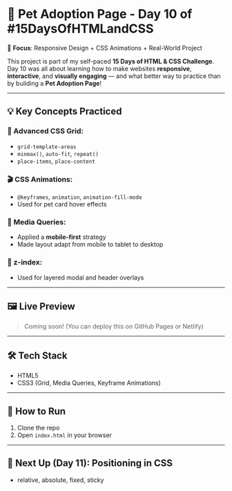 # 🐾 Pet Adoption Page - Day 10 of #15DaysOfHTMLandCSS

🎯 **Focus**: Responsive Design + CSS Animations + Real-World Project

This project is part of my self-paced **15 Days of HTML & CSS Challenge**. Day 10 was all about learning how to make websites **responsive**, **interactive**, and **visually engaging** — and what better way to practice than by building a **Pet Adoption Page**!

---

## 💡 Key Concepts Practiced

### 🧭 Advanced CSS Grid:
- `grid-template-areas`
- `minmax()`, `auto-fit`, `repeat()`
- `place-items`, `place-content`

### 🎬 CSS Animations:
- `@keyframes`, `animation`, `animation-fill-mode`
- Used for pet card hover effects

### 📱 Media Queries:
- Applied a **mobile-first** strategy
- Made layout adapt from mobile to tablet to desktop

### 🧩 z-index:
- Used for layered modal and header overlays

---

## 🖼️ Live Preview

> Coming soon! (You can deploy this on GitHub Pages or Netlify)

---

## 🛠️ Tech Stack
- HTML5
- CSS3 (Grid, Media Queries, Keyframe Animations)

---

## 🚀 How to Run
1. Clone the repo
2. Open `index.html` in your browser

---

## 🔮 Next Up (Day 11): Positioning in CSS
- relative, absolute, fixed, sticky
